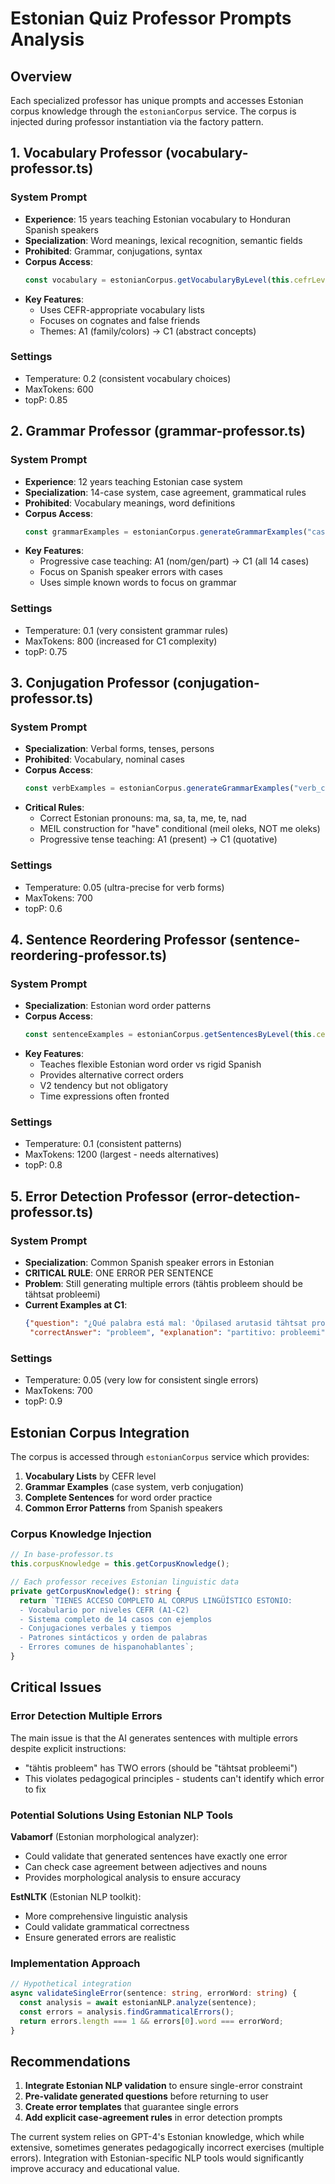 # Estonian Quiz Professor Prompts Analysis

## Overview
Each specialized professor has unique prompts and accesses Estonian corpus knowledge through the `estonianCorpus` service. The corpus is injected during professor instantiation via the factory pattern.

## 1. Vocabulary Professor (vocabulary-professor.ts)

### System Prompt
- **Experience**: 15 years teaching Estonian vocabulary to Honduran Spanish speakers
- **Specialization**: Word meanings, lexical recognition, semantic fields
- **Prohibited**: Grammar, conjugations, syntax
- **Corpus Access**: 
  ```typescript
  const vocabulary = estonianCorpus.getVocabularyByLevel(this.cefrLevel);
  ```
- **Key Features**:
  - Uses CEFR-appropriate vocabulary lists
  - Focuses on cognates and false friends
  - Themes: A1 (family/colors) → C1 (abstract concepts)

### Settings
- Temperature: 0.2 (consistent vocabulary choices)
- MaxTokens: 600
- topP: 0.85

## 2. Grammar Professor (grammar-professor.ts)

### System Prompt
- **Experience**: 12 years teaching Estonian case system
- **Specialization**: 14-case system, case agreement, grammatical rules
- **Prohibited**: Vocabulary meanings, word definitions
- **Corpus Access**:
  ```typescript
  const grammarExamples = estonianCorpus.generateGrammarExamples("case_system", this.cefrLevel);
  ```
- **Key Features**:
  - Progressive case teaching: A1 (nom/gen/part) → C1 (all 14 cases)
  - Focus on Spanish speaker errors with cases
  - Uses simple known words to focus on grammar

### Settings
- Temperature: 0.1 (very consistent grammar rules)
- MaxTokens: 800 (increased for C1 complexity)
- topP: 0.75

## 3. Conjugation Professor (conjugation-professor.ts)

### System Prompt
- **Specialization**: Verbal forms, tenses, persons
- **Prohibited**: Vocabulary, nominal cases
- **Corpus Access**:
  ```typescript
  const verbExamples = estonianCorpus.generateGrammarExamples("verb_conjugation", this.cefrLevel);
  ```
- **Critical Rules**:
  - Correct Estonian pronouns: ma, sa, ta, me, te, nad
  - MEIL construction for "have" conditional (meil oleks, NOT me oleks)
  - Progressive tense teaching: A1 (present) → C1 (quotative)

### Settings
- Temperature: 0.05 (ultra-precise for verb forms)
- MaxTokens: 700
- topP: 0.6

## 4. Sentence Reordering Professor (sentence-reordering-professor.ts)

### System Prompt
- **Specialization**: Estonian word order patterns
- **Corpus Access**:
  ```typescript
  const sentenceExamples = estonianCorpus.getSentencesByLevel(this.cefrLevel);
  ```
- **Key Features**:
  - Teaches flexible Estonian word order vs rigid Spanish
  - Provides alternative correct orders
  - V2 tendency but not obligatory
  - Time expressions often fronted

### Settings
- Temperature: 0.1 (consistent patterns)
- MaxTokens: 1200 (largest - needs alternatives)
- topP: 0.8

## 5. Error Detection Professor (error-detection-professor.ts)

### System Prompt
- **Specialization**: Common Spanish speaker errors in Estonian
- **CRITICAL RULE**: ONE ERROR PER SENTENCE
- **Problem**: Still generating multiple errors (tähtis probleem should be tähtsat probleemi)
- **Current Examples at C1**:
  ```json
  {"question": "¿Qué palabra está mal: 'Õpilased arutasid tähtsat probleem'?", 
   "correctAnswer": "probleem", "explanation": "partitivo: probleemi"}
  ```

### Settings
- Temperature: 0.05 (very low for consistent single errors)
- MaxTokens: 700
- topP: 0.9

## Estonian Corpus Integration

The corpus is accessed through `estonianCorpus` service which provides:

1. **Vocabulary Lists** by CEFR level
2. **Grammar Examples** (case system, verb conjugation)
3. **Complete Sentences** for word order practice
4. **Common Error Patterns** from Spanish speakers

### Corpus Knowledge Injection
```typescript
// In base-professor.ts
this.corpusKnowledge = this.getCorpusKnowledge();

// Each professor receives Estonian linguistic data
private getCorpusKnowledge(): string {
  return `TIENES ACCESO COMPLETO AL CORPUS LINGÜÍSTICO ESTONIO:
  - Vocabulario por niveles CEFR (A1-C2)
  - Sistema completo de 14 casos con ejemplos
  - Conjugaciones verbales y tiempos
  - Patrones sintácticos y orden de palabras
  - Errores comunes de hispanohablantes`;
}
```

## Critical Issues

### Error Detection Multiple Errors
The main issue is that the AI generates sentences with multiple errors despite explicit instructions:
- "tähtis probleem" has TWO errors (should be "tähtsat probleemi")
- This violates pedagogical principles - students can't identify which error to fix

### Potential Solutions Using Estonian NLP Tools

**Vabamorf** (Estonian morphological analyzer):
- Could validate that generated sentences have exactly one error
- Can check case agreement between adjectives and nouns
- Provides morphological analysis to ensure accuracy

**EstNLTK** (Estonian NLP toolkit):
- More comprehensive linguistic analysis
- Could validate grammatical correctness
- Ensure generated errors are realistic

### Implementation Approach
```typescript
// Hypothetical integration
async validateSingleError(sentence: string, errorWord: string) {
  const analysis = await estonianNLP.analyze(sentence);
  const errors = analysis.findGrammaticalErrors();
  return errors.length === 1 && errors[0].word === errorWord;
}
```

## Recommendations

1. **Integrate Estonian NLP validation** to ensure single-error constraint
2. **Pre-validate generated questions** before returning to user
3. **Create error templates** that guarantee single errors
4. **Add explicit case-agreement rules** in error detection prompts

The current system relies on GPT-4's Estonian knowledge, which while extensive, sometimes generates pedagogically incorrect exercises (multiple errors). Integration with Estonian-specific NLP tools would significantly improve accuracy and educational value.